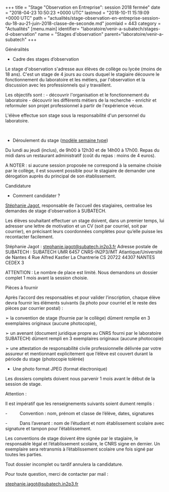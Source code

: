 +++
title = "Stage \"Observation en Entreprise\": session 2018 fermée"
date = "2018-04-23 10:50:23 +0000 UTC"
lastmod = "2018-10-11 15:19:09 +0000 UTC"
path = "actualités/stage-observation-en-entreprise-session-du-18-au-21-juin-2018-classe-de-seconde.md"
joomlaid = 443
category = "Actualités"
[menu.main]
  identifier= "laboratoire/venir-a-subatech/stages-d-observation"
  name = "Stages d'observation"
  parent="laboratoire/venir-a-subatech"
+++
<p>Généralités</p>
<ul>
<li>Cadre des stages d’observation</li>
</ul>
<p>Le stage d'observation s'adresse aux élèves de collège ou lycée (moins de 18 ans). C'est un stage de 4 jours au cours duquel le stagiaire découvre le fonctionnement du laboratoire et les métiers, par l'observation et la discussion avec les professionnels qui y travaillent.</p>
<p>Les objectifs sont : - découvrir l'organisation et le fonctionnement du laboratoire - découvrir les différents métiers de la recherche - enrichir et reformuler son projet professionnel à partir de l'expérience vécue.</p>
<p>L'élève effectue son stage sous la responsabilité d'un personnel du laboratoire.</p>
<p> </p>
<ul>
<li>Déroulement du stage (<a href="images/Administration/Accueil_des_stages_d_observation.pdf">modèle semaine type</a>)</li>
</ul>
<p>Du lundi au jeudi (inclus), de 9h00 à 12h30 et de 14h00 à 17h00. Repas du midi dans un restaurant administratif (coût du repas : moins de 4 euros).</p>
<p>A NOTER : si aucune session proposée ne correspond à la semaine choisie par le collège, il est souvent possible pour le stagiaire de demander une dérogation auprès du principal de son établissement.</p>
<p> Candidature</p>
<ul>
<li>Comment candidater ?</li>
</ul>
<p><span id="cloak78737"><a href="mailto:stephanie.jagot@subatech.in2p3.fr">Stéphanie Jagot</a></span>, responsable de l’accueil des stagiaires, centralise les demandes de stage d'observation à SUBATECH.</p>
<p>Les élèves souhaitant effectuer un stage doivent, dans un premier temps, lui adresser une lettre de motivation et un CV (soit par courriel, soit par courrier), en précisant leurs coordonnées complètes pour qu’elle puisse les recontacter facilement.</p>
<p>Stéphanie Jagot : <span id="cloak54977"><a href="mailto:stephanie.jagot@subatech.in2p3.fr">stephanie.jagot@subatech.in2p3.fr</a></span> Adresse postale de SUBATECH : SUBATECH UMR 6457 CNRS-IN2P3/IMT Atlantique/Université de Nantes 4 Rue Alfred Kastler La Chantrerie CS 20722 44307 NANTES CEDEX 3</p>
<p>ATTENTION : Le nombre de place est limité. Nous demandons un dossier complet 1 mois avant la session choisie.</p>
<p>Pièces à fournir</p>
<p>Après l’accord des responsables et pour valider l’inscription, chaque élève devra fournir les éléments suivants (la photo pour courriel et le reste des pièces par courrier postal) :</p>
<p>➢ la convention de stage (fournie par le collège) dûment remplie en 3 exemplaires originaux (aucune photocopie),</p>
<p>➢ un avenant (document juridique propre au CNRS fourni par le laboratoire SUBATECH) dûment rempli en 3 exemplaires originaux (aucune photocopie)</p>
<p>➢ une attestation de responsabilité civile professionnelle délivrée par votre assureur et mentionnant explicitement que l’élève est couvert durant la période du stage (photocopie tolérée)</p>
<ul>
<li>Une photo format JPEG (format électronique)</li>
</ul>
<p>Les dossiers complets doivent nous parvenir 1 mois avant le début de la session de stage.</p>
<p>Attention :</p>
<p>Il est impératif que les renseignements suivants soient dument remplis :</p>
<p>-          Convention : nom, prénom et classe de l’élève, dates, signatures</p>
<p>-          Dans l’avenant : nom de l’étudiant et nom établissement scolaire avec signature et tampon pour l’établissement.</p>
<p>Les conventions de stage doivent être signée par le stagiaire, le responsable légal et l’établissement scolaire, le CNRS signe en dernier. Un exemplaire sera retransmis à l’établissement scolaire une fois signé par toutes les parties.</p>
<p>Tout dossier incomplet ou tardif annulera la candidature.</p>
<p>Pour toute question, merci de contacter par mail :</p>
<p><span id="cloak20938"><a href="mailto:stephanie.jagot@subatech.in2p3.fr">stephanie.jagot@subatech.in2p3.fr</a></span></p>